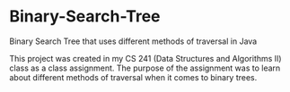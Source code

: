 # Binary-Search-Tree
Binary Search Tree that uses different methods of traversal in Java

This project was created in my CS 241 (Data Structures and Algorithms II) class as a class assignment. The purpose of the assignment was to learn about different methods of traversal when it comes to binary trees.
